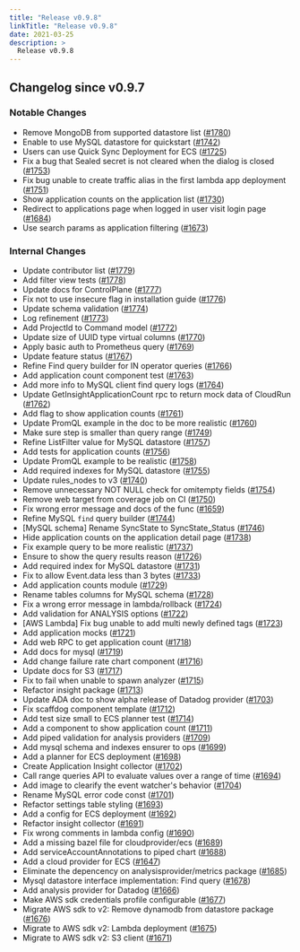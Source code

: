```yaml
---
title: "Release v0.9.8"
linkTitle: "Release v0.9.8"
date: 2021-03-25
description: >
  Release v0.9.8
---
```


## Changelog since v0.9.7

### Notable Changes
* Remove MongoDB from supported datastore list ([#1780](https://github.com/pipe-cd/pipecd/pull/1780))
* Enable to use MySQL datastore for quickstart ([#1742](https://github.com/pipe-cd/pipecd/pull/1742))
* Users can use Quick Sync Deployment for ECS ([#1725](https://github.com/pipe-cd/pipecd/pull/1725))
* Fix a bug that Sealed secret is not cleared when the dialog is closed ([#1753](https://github.com/pipe-cd/pipecd/pull/1753))
* Fix bug unable to create traffic alias in the first lambda app deployment ([#1751](https://github.com/pipe-cd/pipecd/pull/1751))
* Show application counts on the application list ([#1730](https://github.com/pipe-cd/pipecd/pull/1730))
* Redirect to applications page when logged in user visit login page ([#1684](https://github.com/pipe-cd/pipecd/pull/1684))
* Use search params as application filtering ([#1673](https://github.com/pipe-cd/pipecd/pull/1673))

### Internal Changes
* Update contributor list ([#1779](https://github.com/pipe-cd/pipecd/pull/1779))
* Add filter view tests ([#1778](https://github.com/pipe-cd/pipecd/pull/1778))
* Update docs for ControlPlane ([#1777](https://github.com/pipe-cd/pipecd/pull/1777))
* Fix not to use insecure flag in installation guide ([#1776](https://github.com/pipe-cd/pipecd/pull/1776))
* Update schema validation ([#1774](https://github.com/pipe-cd/pipecd/pull/1774))
* Log refinement ([#1773](https://github.com/pipe-cd/pipecd/pull/1773))
* Add ProjectId to Command model ([#1772](https://github.com/pipe-cd/pipecd/pull/1772))
* Update size of UUID type virtual columns ([#1770](https://github.com/pipe-cd/pipecd/pull/1770))
* Apply basic auth to Prometheus query ([#1769](https://github.com/pipe-cd/pipecd/pull/1769))
* Update feature status ([#1767](https://github.com/pipe-cd/pipecd/pull/1767))
* Refine Find query builder for IN operator queries ([#1766](https://github.com/pipe-cd/pipecd/pull/1766))
* Add application count component test ([#1763](https://github.com/pipe-cd/pipecd/pull/1763))
* Add more info to MySQL client find query logs ([#1764](https://github.com/pipe-cd/pipecd/pull/1764))
* Update GetInsightApplicationCount rpc to return mock data of CloudRun ([#1762](https://github.com/pipe-cd/pipecd/pull/1762))
* Add flag to show application counts ([#1761](https://github.com/pipe-cd/pipecd/pull/1761))
* Update PromQL example in the doc to be more realistic ([#1760](https://github.com/pipe-cd/pipecd/pull/1760))
* Make sure step is smaller than query range ([#1749](https://github.com/pipe-cd/pipecd/pull/1749))
* Refine ListFilter value for MySQL datastore ([#1757](https://github.com/pipe-cd/pipecd/pull/1757))
* Add tests for application counts ([#1756](https://github.com/pipe-cd/pipecd/pull/1756))
* Update PromQL example to be realistic ([#1758](https://github.com/pipe-cd/pipecd/pull/1758))
* Add required indexes for MySQL datastore ([#1755](https://github.com/pipe-cd/pipecd/pull/1755))
* Update rules_nodes to v3 ([#1740](https://github.com/pipe-cd/pipecd/pull/1740))
* Remove unnecessary NOT NULL check for omitempty fields ([#1754](https://github.com/pipe-cd/pipecd/pull/1754))
* Remove web target from coverage job on CI ([#1750](https://github.com/pipe-cd/pipecd/pull/1750))
* Fix wrong error message and docs of the func ([#1659](https://github.com/pipe-cd/pipecd/pull/1659))
* Refine MySQL `find` query builder ([#1744](https://github.com/pipe-cd/pipecd/pull/1744))
* [MySQL schema] Rename SyncState to SyncState_Status ([#1746](https://github.com/pipe-cd/pipecd/pull/1746))
* Hide application counts on the application detail page ([#1738](https://github.com/pipe-cd/pipecd/pull/1738))
* Fix example query to be more realistic ([#1737](https://github.com/pipe-cd/pipecd/pull/1737))
* Ensure to show the query results reason ([#1726](https://github.com/pipe-cd/pipecd/pull/1726))
* Add required index for MySQL datastore ([#1731](https://github.com/pipe-cd/pipecd/pull/1731))
* Fix to allow Event.data less than 3 bytes ([#1733](https://github.com/pipe-cd/pipecd/pull/1733))
* Add application counts module ([#1729](https://github.com/pipe-cd/pipecd/pull/1729))
* Rename tables columns for MySQL schema ([#1728](https://github.com/pipe-cd/pipecd/pull/1728))
* Fix a wrong error message in lambda/rollback ([#1724](https://github.com/pipe-cd/pipecd/pull/1724))
* Add validation for ANALYSIS options ([#1722](https://github.com/pipe-cd/pipecd/pull/1722))
* [AWS Lambda] Fix bug unable to add multi newly defined tags ([#1723](https://github.com/pipe-cd/pipecd/pull/1723))
* Add application mocks ([#1721](https://github.com/pipe-cd/pipecd/pull/1721))
* Add web RPC to get application count ([#1718](https://github.com/pipe-cd/pipecd/pull/1718))
* Add docs for mysql ([#1719](https://github.com/pipe-cd/pipecd/pull/1719))
* Add change failure rate chart component ([#1716](https://github.com/pipe-cd/pipecd/pull/1716))
* Update docs for S3 ([#1717](https://github.com/pipe-cd/pipecd/pull/1717))
* Fix to fail when unable to spawn analyzer ([#1715](https://github.com/pipe-cd/pipecd/pull/1715))
* Refactor insight package ([#1713](https://github.com/pipe-cd/pipecd/pull/1713))
* Update ADA doc to show alpha release of Datadog provider ([#1703](https://github.com/pipe-cd/pipecd/pull/1703))
* Fix scaffdog component template ([#1712](https://github.com/pipe-cd/pipecd/pull/1712))
* Add test size small to ECS planner test ([#1714](https://github.com/pipe-cd/pipecd/pull/1714))
* Add a component to show application count ([#1711](https://github.com/pipe-cd/pipecd/pull/1711))
* Add piped validation for analysis providers ([#1709](https://github.com/pipe-cd/pipecd/pull/1709))
* Add mysql schema and indexes ensurer to ops ([#1699](https://github.com/pipe-cd/pipecd/pull/1699))
* Add a planner for ECS deployment ([#1698](https://github.com/pipe-cd/pipecd/pull/1698))
* Create Application Insight collector ([#1702](https://github.com/pipe-cd/pipecd/pull/1702))
* Call range queries API to evaluate values over a range of time ([#1694](https://github.com/pipe-cd/pipecd/pull/1694))
* Add image to clearify the event watcher's behavior ([#1704](https://github.com/pipe-cd/pipecd/pull/1704))
* Rename MySQL error code const ([#1701](https://github.com/pipe-cd/pipecd/pull/1701))
* Refactor settings table styling ([#1693](https://github.com/pipe-cd/pipecd/pull/1693))
* Add a config for ECS deployment ([#1692](https://github.com/pipe-cd/pipecd/pull/1692))
* Refactor insight collector ([#1691](https://github.com/pipe-cd/pipecd/pull/1691))
* Fix wrong comments in lambda config ([#1690](https://github.com/pipe-cd/pipecd/pull/1690))
* Add a missing bazel file for cloudprovider/ecs ([#1689](https://github.com/pipe-cd/pipecd/pull/1689))
* Add serviceAccountAnnotations to piped chart ([#1688](https://github.com/pipe-cd/pipecd/pull/1688))
* Add a cloud provider for ECS ([#1647](https://github.com/pipe-cd/pipecd/pull/1647))
* Eliminate the depencency on analysisprovider/metrics package ([#1685](https://github.com/pipe-cd/pipecd/pull/1685))
* Mysql datastore interface implementation: Find query ([#1678](https://github.com/pipe-cd/pipecd/pull/1678))
* Add analysis provider for Datadog ([#1666](https://github.com/pipe-cd/pipecd/pull/1666))
* Make AWS sdk credentials profile configurable ([#1677](https://github.com/pipe-cd/pipecd/pull/1677))
* Migrate AWS sdk to v2: Remove dynamodb from datastore package ([#1676](https://github.com/pipe-cd/pipecd/pull/1676))
* Migrate to AWS sdk v2: Lambda deployment ([#1675](https://github.com/pipe-cd/pipecd/pull/1675))
* Migrate to AWS sdk v2: S3 client ([#1671](https://github.com/pipe-cd/pipecd/pull/1671))
